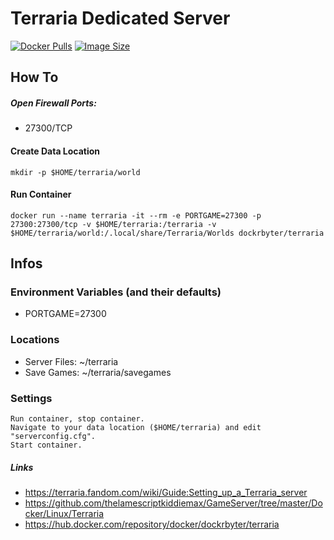 # Terraria Dedicated Server
[![Docker Pulls](https://img.shields.io/docker/pulls/dockrbyter/terraria.svg)](https://hub.docker.com/r/dockrbyter/terraria)
[![Image Size](https://img.shields.io/docker/image-size/dockrbyter/terraria.svg)](https://hub.docker.com/r/dockrbyter/terraria)
## How To

##### Open Firewall Ports:
 - 27300/TCP

#### Create Data Location
```
mkdir -p $HOME/terraria/world
 ```

#### Run Container
```
docker run --name terraria -it --rm -e PORTGAME=27300 -p 27300:27300/tcp -v $HOME/terraria:/terraria -v $HOME/terraria/world:/.local/share/Terraria/Worlds dockrbyter/terraria
 ```

## Infos

### Environment Variables (and their defaults)
 - PORTGAME=27300

### Locations
 - Server Files: ~/terraria
 - Save Games: ~/terraria/savegames

### Settings
```
Run container, stop container.
Navigate to your data location ($HOME/terraria) and edit "serverconfig.cfg".
Start container.
 ```

##### Links
 - https://terraria.fandom.com/wiki/Guide:Setting_up_a_Terraria_server
 - https://github.com/thelamescriptkiddiemax/GameServer/tree/master/Docker/Linux/Terraria
 - https://hub.docker.com/repository/docker/dockrbyter/terraria
